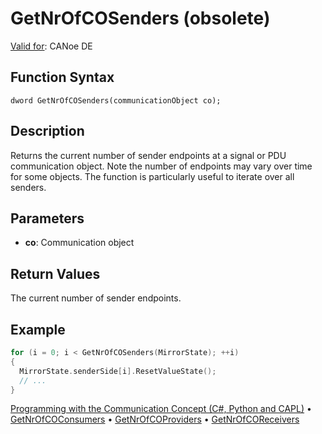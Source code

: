 # GetNrOfCOSenders (obsolete)

[Valid for](../../../Shared/FeatureAvailability.md): CANoe DE

## Function Syntax

```
dword GetNrOfCOSenders(communicationObject co);
```

## Description

Returns the current number of sender endpoints at a signal or PDU communication object. Note the number of endpoints may vary over time for some objects. The function is particularly useful to iterate over all senders.

## Parameters

- **co**: Communication object

## Return Values

The current number of sender endpoints.

## Example

```c
for (i = 0; i < GetNrOfCOSenders(MirrorState); ++i)
{
  MirrorState.senderSide[i].ResetValueState();
  // ...
}
```

[Programming with the Communication Concept (C#, Python and CAPL)](../../../CANoeCANalyzer/CommunicationConcept/Programming/CCP.md) • [GetNrOfCOConsumers](CAPLfunctionGetNrOfCOConsumers.md) • [GetNrOfCOProviders](CAPLfunctionGetNrOfCOProviders.md) • [GetNrOfCOReceivers](CAPLfunctionGetNrOfCOReceivers.md)
